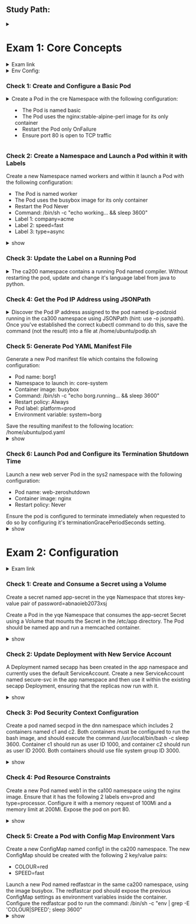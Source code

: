 ## Study Path: ##
<details><summary></summary>
https://cloudacademy.com/learning-paths/certified-kubernetes-application-developer-ckad-exam-preparation-1-3086/?fromTp=true
</p></details>

# Exam 1: Core Concepts #
<details><summary>Exam link</summary>
https://cloudacademy.com/lab/ckad-practice-exam-core-concepts/?context_resource=lp&context_id=3086
</p></details>

<details><summary>Env Config:</summary>
<p>
  
```bash
export dy='--dry-run=client -o yaml' fg='--force --grace-period 0' && \
alias k=kubectl && source <(kubectl completion bash | sed 's/kubectl/k/g') && \
echo -e 'set nu et sts=2 sw=2 ts=2' >> ~/.vimrc
```
 
</p>
</details>

### Check 1: Create and Configure a Basic Pod ###
<details><summary>
Create a Pod in the cre Namespace with the following configuration: <ul>
<li>The Pod is named basic</li>
<li>The Pod uses the nginx:stable-alpine-perl image for its only container</li>
<li>Restart the Pod only OnFailure</li>
<li>Ensure port 80 is open to TCP traffic</li></ul></summary>
<p>
  
```bash
k run -n cre --image=nginx:stable-alpine-perl --restart=OnFailure --port=80 basic
```
  
</p>
</details>

### Check 2: Create a Namespace and Launch a Pod within it with Labels ###
Create a new Namespace named workers and within it launch a Pod with the following configuration: <ul>
<li>The Pod is named worker</li>
<li>The Pod uses the busybox image for its only container</li>
<li>Restart the Pod Never</li>
<li>Command: /bin/sh -c "echo working... && sleep 3600"</li>
<li>Label 1: company=acme</li>
<li>Label 2: speed=fast</li>
<li>Label 3: type=async</li></ul>

<details><summary>show</summary>
<p>
  
```bash
k create ns workers
k run -n workers worker --image=busybox --labels="company=acme,speed=fast,type=async" -- /bin/sh -c "echo working... && sleep 3600"}
```
  
</p>
</details>

### Check 3: Update the Label on a Running Pod ###
<details><summary>The ca200 namespace contains a running Pod named compiler. Without restarting the pod, update and change it's language label from java to python.</summary>
<p>
  
```bash
k label --overwrite=true pod compiler -n ca200 language=python
```
  
</p>
</details>

### Check 4: Get the Pod IP Address using JSONPath ###
<details><summary>Discover the Pod IP address assigned to the pod named ip-podzoid running in the ca300 namespace using JSONPath (hint: use -o jsonpath). Once you've established the correct kubectl command to do this, save the command (not the result) into a file at /home/ubuntu/podip.sh</summary>
<p>
  
```bash
cat << EOF > /home/ubuntu/podip.sh
kubectl get pods -n ca300 -o jsonpath="{.items[*].status.podIP}"
EOF
```
  
</p>
</details>

### Check 5: Generate Pod YAML Manifest File ###
Generate a new Pod manifest file which contains the following configuration:
<ul><li>Pod name: borg1</li>
<li>Namespace to launch in: core-system</li>
<li>Container image: busybox</li>
<li>Command: /bin/sh -c "echo borg.running... && sleep 3600"</li>
<li>Restart policy: Always</li>
<li>Pod label: platform=prod</li>
<li>Environment variable: system=borg</li></ul>
Save the resulting manifest to the following location: /home/ubuntu/pod.yaml

<details><summary>show</summary>
<p>
  
```bash
k run -n core-system borg1 --image=busybox --restart=Always --labels="platform=prod" --env system=borg $dy -- /bin/sh -c "echo borg.running... && sleep 3600" > /home/ubuntu/pod.yaml
```
  
</p>
</details>

### Check 6: Launch Pod and Configure its Termination Shutdown Time ###
Launch a new web server Pod in the sys2 namespace with the following configuration:
<ul><li>Pod name: web-zeroshutdown</li>
<li>Container image: nginx</li>
<li>Restart policy: Never</li></ul>
Ensure the pod is configured to terminate immediately when requested to do so by configuring it's terminationGracePeriodSeconds setting.

<details><summary>show</summary>
<p>
  
```bash
k run web-zeroshutdown -n sys2 --image=nginx --restart=Never --port=80 $dy > pod-zeroshutdown.yaml
k explain pod.spec
vim pod-zeroshutdown.yaml # terminationGracePeriodSeconds: 0 at .spec
kubectl apply -f pod-zeroshutdown.yaml
```
  
</p>
</details>

# Exam 2: Configuration #
<details><summary>Exam link</summary>
https://cloudacademy.com/lab/ckad-practice-exam-configuration/?context_resource=lp&context_id=3086
</p></details>

### Check 1: Create and Consume a Secret using a Volume ###
<p>Create a secret named app-secret in the yqe Namespace that stores key-value pair of password=abnaoieb2073xsj</p>
<p>Create a Pod in the yqe Namespace that consumes the app-secret Secret using a Volume that mounts the Secret in the /etc/app directory. The Pod should be named app and run a memcached container.</p>

<details><summary>show</summary>
<p>
  
```bash
k -n yqe create secret generic --from-literal=password=abnaoieb2073xsj app-secret
k -n yqe run app --image=memcached $dy > 1_pod.yml
vim 1_pod.yml
apiVersion: v1
kind: Pod
metadata:
  name: app
spec:
  containers:
  - name: app
    image: memcached #add/edit below
    volumeMounts:
    - name: secret
      mountPath: "/etc/app"
  volumes:
  - name: secret
    secret:
      secretName: app-secret
```
  
</p>
</details>

### Check 2: Update Deployment with New Service Account ###
A Deployment named secapp has been created in the app namespace and currently uses the default ServiceAccount. Create a new ServiceAccount named secure-svc in the app namespace and then use it within the existing secapp Deployment, ensuring that the replicas now run with it.

<details><summary>show</summary>
<p>
  
```bash
k create sa -n app secure-svc
k explain deploy --recursive | less #find placement of "serviceAccountName" object (same as .spec.container)
k edit deploy secapp -n app #insert name of created sa at appropriate spot in manifest file
```
  
</p>
</details>

### Check 3: Pod Security Context Configuration ###
Create a pod named secpod in the dnn namespace which includes 2 containers named c1 and c2. Both containers must be configured to run the bash image, and should execute the command /usr/local/bin/bash -c sleep 3600. Container c1 should run as user ID 1000, and container c2 should run as user ID 2000. Both containers should use file system group ID 3000.
<details><summary>show</summary>
<p>
  
```bash 
k run -n dnn secpod --image=bash $dy --command -- /usr/local/bin/bash -c sleep 3600 > 3_pod.yml
vim 3_pod.yml:
apiVersion: v1
kind: Pod 
metadata:
  name: secpod
  namespace: dnn 
spec:
  securityContext:
    fsGroup: 3000
  containers:
  - args:
    - usr/local/bin/bash
    - -c
    - sleep 3600
    image: bash
    name: c1
    securityContext:
      runAsUser: 1000
  - args:
    - usr/local/bin/bash
    - -c
    - sleep 3600
    image: bash
    name: c2
    securityContext:
      runAsUser: 2000
```
  
</p>
</details>

### Check 4: Pod Resource Constraints ###
Create a new Pod named web1 in the ca100 namespace using the nginx image. Ensure that it has the following 2 labels env=prod and type=processor. Configure it with a memory request of 100Mi and a memory limit at 200Mi. Expose the pod on port 80.
<details><summary>show</summary>
<p>
  
```bash
k run -n ca100 web1 --image=nginx --labels="env=prod,type=processor" --port=80 $dy > 4.yml
vim 4.yml
apiVersion: v1
kind: Pod 
metadata:
  labels:
    env: prod
    type: processor
  name: web1
  namespace: ca100
spec:
  containers:
  - image: nginx
    name: web1
    ports:
    - containerPort: 80
    resources: {} 	# Replace/add from here down as marked with "##"
	resources:			##
	  requests:			##
	    memory: 100Mi	##
	  limits:			##
	    memory: 200Mi	##
```
  
</p>
</details>

### Check 5: Create a Pod with Config Map Environment Vars ###
Create a new ConfigMap named config1 in the ca200 namespace. The new ConfigMap should be created with the following 2 key/value pairs:
<ul><li>COLOUR=red</li>
<li>SPEED=fast</li></ul>
Launch a new Pod named redfastcar in the same ca200 namespace, using the image busybox. The redfastcar pod should expose the previous ConfigMap settings as environment variables inside the container. Configure the redfastcar pod to run the command:  /bin/sh -c "env | grep -E 'COLOUR|SPEED'; sleep 3600"
<details><summary>show</summary><p>```bash
#1 Create ConfigMap
k create cm config1 -n ca200 --from-literal COLOUR=red --from-literal SPEED=fast
#2 Run pod
k run -n ca200 redfastcar --image=busybox $dy --command -- /bin/sh -c "env | grep -E 'COLOUR|SPEED'; sleep 3600" > 5.yml
#3 vim 5.yml and add ("##") configMap env configuration
apiVersion: v1
kind: Pod
metadata:
  creationTimestamp: null
  labels:
    run: redfastcar
  name: redfastcar
  namespace: ca200
spec:
  containers:
  - command:
    - /bin/sh
    - -c
    - env | grep -E 'COLOUR|SPEED'; sleep 3600
    image: busybox
    name: redfastcar
    resources: {}
    envFrom:				##add
    - configMapRef:			##add
        name: config1			##add
```</p></details>
